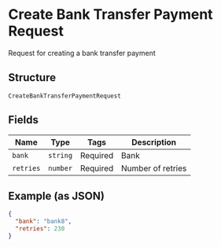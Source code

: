 
# Create Bank Transfer Payment Request

Request for creating a bank transfer payment

## Structure

`CreateBankTransferPaymentRequest`

## Fields

| Name | Type | Tags | Description |
|  --- | --- | --- | --- |
| `bank` | `string` | Required | Bank |
| `retries` | `number` | Required | Number of retries |

## Example (as JSON)

```json
{
  "bank": "bank8",
  "retries": 230
}
```

